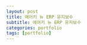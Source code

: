 ```yaml
---
layout: post
title: 에어키 뉴 ERP 유지보수
subtitle: 에어키 뉴 ERP 유지보수
categories: portfolio
tags: [portfolio]
---
```

